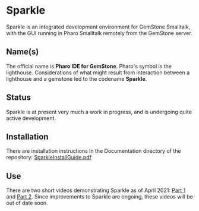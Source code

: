 # Sparkle
Sparkle is an integrated development environment for GemStone Smalltalk, with the GUI running in Pharo Smalltalk remotely from the GemStone server.

## Name(s)
The official name is **Pharo IDE for GemStone**. 
Pharo's symbol is the lighthouse. Considerations of what might result from interaction between a lighthouse and a gemstone led to the codename **Sparkle**.

## Status
Sparkle is at present very much a work in progress, and is undergoing quite active development.

## Installation
There are installation instructions in the Documentation directory of the repository: [SparkleInstallGuide.pdf](https://github.com/GemTalk/Sparkle/blob/development/Documentation/SparkleInstallGuide-1.0a1-v5.pdf)

## Use
There are two short videos demonstrating Sparkle as of April 2021: [Part 1](https://vimeo.com/539470570) and [Part 2](https://vimeo.com/539492134). Since improvements to Sparkle are ongoing, these videos will be out of date soon.
